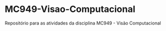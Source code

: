 # MC949-Visao-Computacional
Repositório para as atividades da disciplina MC949 - Visão Computacional
